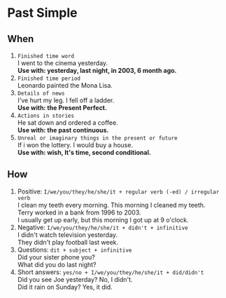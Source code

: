 # Past Simple
## When
1. `Finished time word`  
I went to the cinema yesterday.  
<b>Use with: yesterday, last night, in 2003, 6 month ago.</b>
2. `Finished time period`  
Leonardo painted the Mona Lisa.
3. `Details of news`  
I've hurt my leg. I fell off a ladder.  
<b>Use with: the Present Perfect.</b>
4. `Actions in stories`  
He sat down and ordered a coffee.  
<b>Use with: the past continuous.</b>
5. `Unreal or imaginary things in the present or future`  
If i won the lottery. I would buy a house.  
<b>Use with: wish, It's time, second conditional.</b>
## How
1. Positive: `I/we/you/they/he/she/it + regular verb (-ed) / irregular verb`  
I clean my teeth every morning. This morning I cleaned my teeth.  
Terry worked in a bank from 1996 to 2003.  
I usually get up early, but this morning I got up at 9 o'clock.
2. Negative: `I/we/you/they/he/she/it + didn't + infinitive`  
I didn't watch television yesterday.  
They didn't play football last week.
3. Questions: `dit + subject + infinitive`  
Did your sister phone you?  
What did you do last night?
4. Short answers: `yes/no + I/we/you/they/he/she/it + did/didn't`  
Did you see Joe yesterday? No, I didn't.  
Did it rain on Sunday? Yes, it did.
